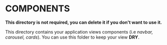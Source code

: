 # COMPONENTS

**This directory is not required, you can delete it if you don't want to use it.**

This directory contains your application views components (i.e _navbar, carousel, cards_). You can use this folder to keep your view **DRY**.
